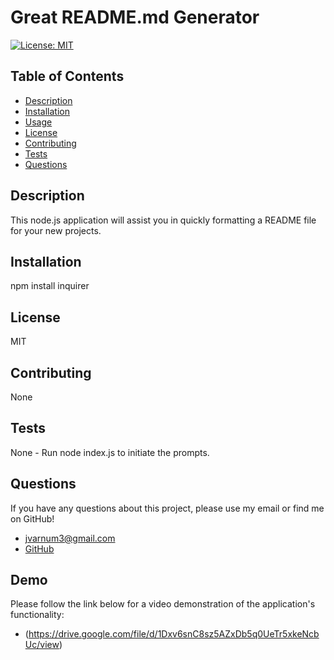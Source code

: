  # Great README.md Generator
  [![License: MIT](https://img.shields.io/badge/License-MIT-yellow.svg)](https://opensource.org/licenses/MIT)
  ## Table of Contents
  * [Description](#Description)
  * [Installation](#Installation)
  * [Usage](#Usage)
  * [License](#License)
  * [Contributing](#Contributing)
  * [Tests](#Tests)
  * [Questions](#Questions)
  ## Description
  This node.js application will assist you in quickly formatting a README file for your new projects.
  ## Installation
  npm install inquirer
  ## License
  MIT
  ## Contributing
  None
  ## Tests
  None - Run node index.js to initiate the prompts.
  ## Questions
  If you have any questions about this project, please use my email or find me on GitHub!
  * jvarnum3@gmail.com
  * [GitHub](http://github.com/TicTac2992)
  ## Demo
  Please follow the link below for a video demonstration of the application's functionality:
  * (https://drive.google.com/file/d/1Dxv6snC8sz5AZxDb5q0UeTr5xkeNcbUc/view)
